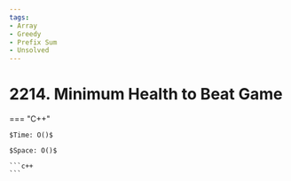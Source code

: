 ```yaml
---
tags:
- Array
- Greedy
- Prefix Sum
- Unsolved
---
```



# 2214. Minimum Health to Beat Game

=== "C++"

    $Time: O()$

    $Space: O()$

    ```c++
    ```